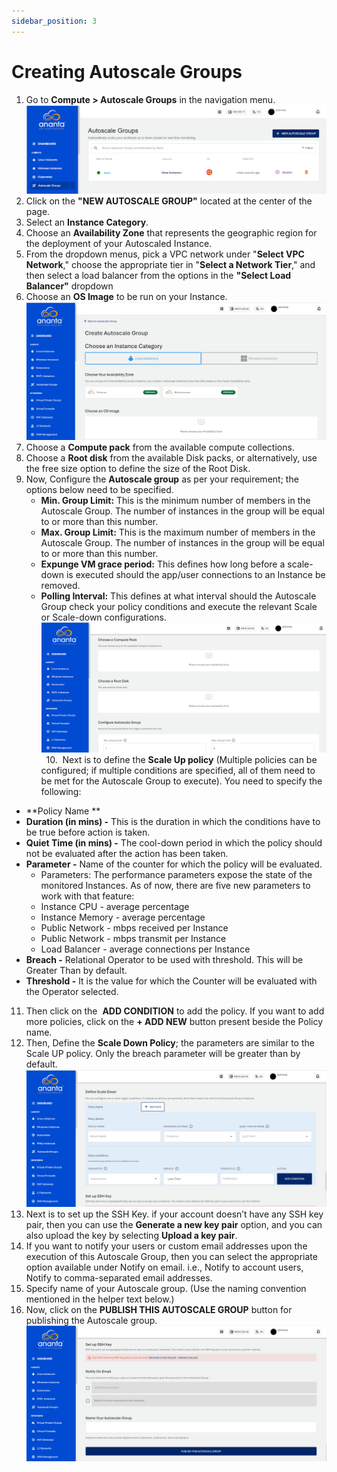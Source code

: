 ```yaml
---
sidebar_position: 3
---
```

# Creating Autoscale Groups

1. Go to **Compute > Autoscale Groups** in the navigation menu.
   ![Creating Autoscale Groups](img/CreatingAutoscaleGroups1.png)
2. Click on the **"NEW AUTOSCALE GROUP"** located at the center of the page.
3. Select an **Instance Category**. 
4. Choose an **Availability Zone** that represents the geographic region for the deployment of your Autoscaled Instance.
5. From the dropdown menus, pick a VPC network under "**Select VPC Network**," choose the appropriate tier in "**Select a Network Tier**," and then select a load balancer from the options in the **"Select Load Balancer"** dropdown
6. Choose an **OS Image** to be run on your Instance.
   ![Autoscale Group](img/CreatingAutoscaleGroups2.png)
7. Choose a **Compute pack** from the available compute collections.
8. Choose a **Root disk** from the available Disk packs, or alternatively, use the free size option to define the size of the Root Disk.
9. Now, Configure the **Autoscale group** as per your requirement; the options below need to be specified.
	- **Min. Group Limit:** This is the minimum number of members in the Autoscale Group. The number of instances in the group will be equal to or more than this number.
    - **Max. Group Limit:** This is the maximum number of members in the Autoscale Group. The number of instances in the group will be equal to or more than this number.
    - **Expunge VM grace period:** This defines how long before a scale-down is executed should the app/user connections to an Instance be removed.
    - **Polling Interval:** This defines at what interval should the Autoscale Group check your policy conditions and execute the relevant Scale or Scale-down configurations.
	![Autoscale group](img/CreatingAutoscaleGroups3.png)  
  10.  Next is to define the **Scale Up policy** (Multiple policies can be configured; if multiple conditions are specified, all of them need to be met for the Autoscale Group to execute). You need to specify the following:
- **Policy Name **
- **Duration (in mins) -** This is the duration in which the conditions have to be true before action is taken.
- **Quiet Time (in mins) -** The cool-down period in which the policy should not be evaluated after the action has been taken.
- **Parameter -** Name of the counter for which the policy will be evaluated.
    - Parameters: The performance parameters expose the state of the monitored Instances. As of now, there are five new parameters to work with that feature:
	- Instance CPU - average percentage
	- Instance Memory - average percentage
	- Public Network - mbps received per Instance
	- Public Network - mbps transmit per Instance
	- Load Balancer - average connections per Instance
- **Breach -** Relational Operator to be used with threshold. This will be Greater Than by default.
- **Threshold -** It is the value for which the Counter will be evaluated with the Operator selected.
11. Then click on the  **ADD CONDITION** to add the policy. If you want to add more policies, click on the **+ ADD NEW** button present beside the Policy name.
12. Then, Define the **Scale Down Policy**; the parameters are similar to the Scale UP policy. Only the breach parameter will be greater than by default.
    ![Scale down](img/CreatingAutoscaleGroups4.png)
13. Next is to set up the SSH Key. if your account doesn’t have any SSH key pair, then you can use the **Generate a new key pair** option, and you can also upload the key by selecting **Upload a key pair**.
14. If you want to notify your users or custom email addresses upon the execution of this Autoscale Group, then you can select the appropriate option available under Notify on email. i.e., Notify to account users, Notify to comma-separated email addresses.
15. Specify name of your Autoscale group. (Use the naming convention mentioned in the helper text below.)
16. Now, click on the **PUBLISH THIS AUTOSCALE GROUP** button for publishing the Autoscale group.
    ![Publish AutoScale Group](img/CreatingAutoscaleGroups5.png)



